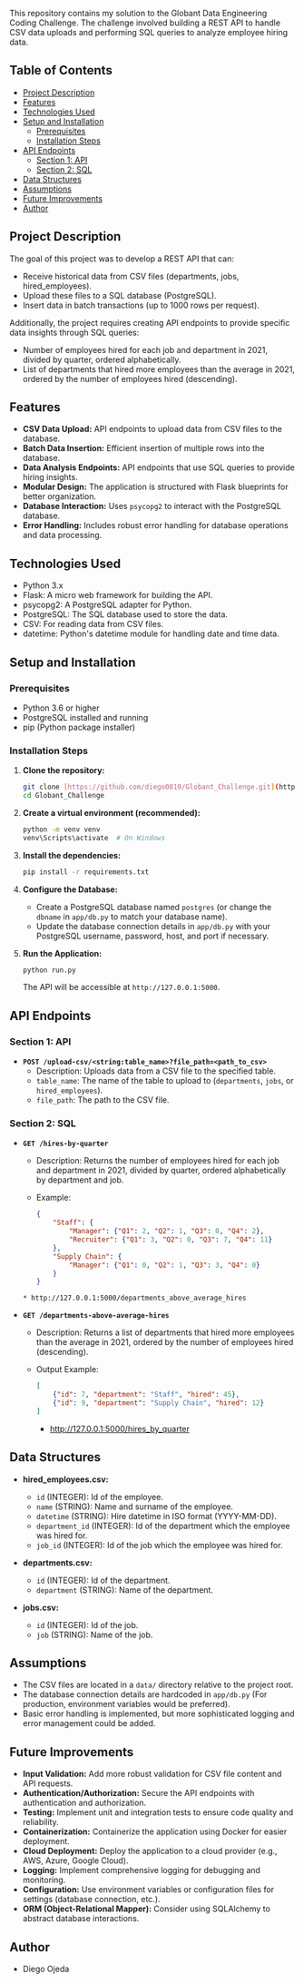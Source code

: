 This repository contains my solution to the Globant Data Engineering Coding Challenge. The challenge involved building a REST API to handle CSV data uploads and performing SQL queries to analyze employee hiring data.

## Table of Contents

* [Project Description](#project-description)
* [Features](#features)
* [Technologies Used](#technologies-used)
* [Setup and Installation](#setup-and-installation)
    * [Prerequisites](#prerequisites)
    * [Installation Steps](#installation-steps)
* [API Endpoints](#api-endpoints)
    * [Section 1: API](#section-1-api)
    * [Section 2: SQL](#section-2-sql)
* [Data Structures](#data-structures)
* [Assumptions](#assumptions)
* [Future Improvements](#future-improvements)
* [Author](#author)

## Project Description

The goal of this project was to develop a REST API that can:

* Receive historical data from CSV files (departments, jobs, hired\_employees).
* Upload these files to a SQL database (PostgreSQL).
* Insert data in batch transactions (up to 1000 rows per request).

Additionally, the project requires creating API endpoints to provide specific data insights through SQL queries:

* Number of employees hired for each job and department in 2021, divided by quarter, ordered alphabetically.
* List of departments that hired more employees than the average in 2021, ordered by the number of employees hired (descending).

## Features

* **CSV Data Upload:** API endpoints to upload data from CSV files to the database.
* **Batch Data Insertion:** Efficient insertion of multiple rows into the database.
* **Data Analysis Endpoints:** API endpoints that use SQL queries to provide hiring insights.
* **Modular Design:** The application is structured with Flask blueprints for better organization.
* **Database Interaction:** Uses `psycopg2` to interact with the PostgreSQL database.
* **Error Handling:** Includes robust error handling for database operations and data processing.

## Technologies Used

* Python 3.x
* Flask:  A micro web framework for building the API.
* psycopg2:  A PostgreSQL adapter for Python.
* PostgreSQL: The SQL database used to store the data.
* CSV:  For reading data from CSV files.
* datetime: Python's datetime module for handling date and time data.

## Setup and Installation

### Prerequisites

* Python 3.6 or higher
* PostgreSQL installed and running
* pip (Python package installer)

### Installation Steps

1.  **Clone the repository:**

    ```bash
    git clone [https://github.com/diego0819/Globant_Challenge.git](https://github.com/diego0819/Globant_Challenge.git)
    cd Globant_Challenge
    ```

2.  **Create a virtual environment (recommended):**

    ```bash
    python -m venv venv
    venv\Scripts\activate  # On Windows
    ```

3.  **Install the dependencies:**

    ```bash
    pip install -r requirements.txt
    ```

4.  **Configure the Database:**

    * Create a PostgreSQL database named `postgres` (or change the `dbname` in `app/db.py` to match your database name).
    * Update the database connection details in `app/db.py` with your PostgreSQL username, password, host, and port if necessary.

5.  **Run the Application:**

    ```bash
    python run.py
    ```

    The API will be accessible at `http://127.0.0.1:5000`.

## API Endpoints

### Section 1: API

* **`POST /upload-csv/<string:table_name>?file_path=<path_to_csv>`**
    * Description:  Uploads data from a CSV file to the specified table.
    * `table_name`: The name of the table to upload to (`departments`, `jobs`, or `hired_employees`).
    * `file_path`:  The path to the CSV file.
    
### Section 2: SQL

* **`GET /hires-by-quarter`**
    * Description:  Returns the number of employees hired for each job and department in 2021, divided by quarter, ordered alphabetically by department and job.
    *  Example:

        ```json
        {
            "Staff": {
                "Manager": {"Q1": 2, "Q2": 1, "Q3": 0, "Q4": 2},
                "Recruiter": {"Q1": 3, "Q2": 0, "Q3": 7, "Q4": 11}
            },
            "Supply Chain": {
                "Manager": {"Q1": 0, "Q2": 1, "Q3": 3, "Q4": 0}
            }
        }
        ```
      * http://127.0.0.1:5000/departments_above_average_hires
      

* **`GET /departments-above-average-hires`**
    * Description:  Returns a list of departments that hired more employees than the average in 2021, ordered by the number of employees hired (descending).
    * Output Example:

        ```json
        [
            {"id": 7, "department": "Staff", "hired": 45},
            {"id": 9, "department": "Supply Chain", "hired": 12}
        ]
        ```
      * http://127.0.0.1:5000/hires_by_quarter

## Data Structures

* **hired\_employees.csv:**
    * `id` (INTEGER):  Id of the employee.
    * `name` (STRING): Name and surname of the employee.
    * `datetime` (STRING): Hire datetime in ISO format (YYYY-MM-DD).
    * `department_id` (INTEGER): Id of the department which the employee was hired for.
    * `job_id` (INTEGER): Id of the job which the employee was hired for. 

* **departments.csv:**
    * `id` (INTEGER): Id of the department.
    * `department` (STRING): Name of the department. 

* **jobs.csv:**
    * `id` (INTEGER): Id of the job.
    * `job` (STRING): Name of the job. 

## Assumptions

* The CSV files are located in a `data/` directory relative to the project root.
* The database connection details are hardcoded in `app/db.py` (For production, environment variables would be preferred).
* Basic error handling is implemented, but more sophisticated logging and error management could be added.

## Future Improvements

* **Input Validation:** Add more robust validation for CSV file content and API requests.
* **Authentication/Authorization:** Secure the API endpoints with authentication and authorization.
* **Testing:** Implement unit and integration tests to ensure code quality and reliability.
* **Containerization:** Containerize the application using Docker for easier deployment.
* **Cloud Deployment:** Deploy the application to a cloud provider (e.g., AWS, Azure, Google Cloud).
* **Logging:** Implement comprehensive logging for debugging and monitoring.
* **Configuration:** Use environment variables or configuration files for settings (database connection, etc.).
* **ORM (Object-Relational Mapper):** Consider using SQLAlchemy to abstract database interactions.

## Author

* Diego Ojeda
